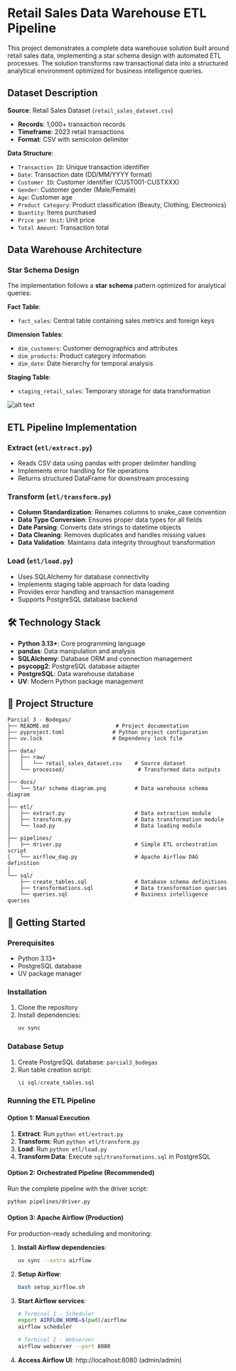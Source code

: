 # Retail Sales Data Warehouse ETL Pipeline

This project demonstrates a complete data warehouse solution built around retail sales data, implementing a star schema design with automated ETL processes. The solution transforms raw transactional data into a structured analytical environment optimized for business intelligence queries.

## Dataset Description

**Source**: Retail Sales Dataset (`retail_sales_dataset.csv`)
- **Records**: 1,000+ transaction records
- **Timeframe**: 2023 retail transactions
- **Format**: CSV with semicolon delimiter

**Data Structure**:
- `Transaction ID`: Unique transaction identifier
- `Date`: Transaction date (DD/MM/YYYY format)
- `Customer ID`: Customer identifier (CUST001-CUSTXXX)
- `Gender`: Customer gender (Male/Female)
- `Age`: Customer age
- `Product Category`: Product classification (Beauty, Clothing, Electronics)
- `Quantity`: Items purchased
- `Price per Unit`: Unit price
- `Total Amount`: Transaction total

## Data Warehouse Architecture

### Star Schema Design
The implementation follows a **star schema** pattern optimized for analytical queries:

**Fact Table**:
- `fact_sales`: Central table containing sales metrics and foreign keys

**Dimension Tables**:
- `dim_customers`: Customer demographics and attributes
- `dim_products`: Product category information
- `dim_date`: Date hierarchy for temporal analysis

**Staging Table**:
- `staging_retail_sales`: Temporary storage for data transformation

![alt text](https://github.com/Rosvend/retail-sales-etl-pipeline/blob/master/docs/Star%20schema%20diagram.png "Star schema modeling")

## ETL Pipeline Implementation

### Extract (`etl/extract.py`)
- Reads CSV data using pandas with proper delimiter handling
- Implements error handling for file operations
- Returns structured DataFrame for downstream processing

### Transform (`etl/transform.py`)
- **Column Standardization**: Renames columns to snake_case convention
- **Data Type Conversion**: Ensures proper data types for all fields
- **Date Parsing**: Converts date strings to datetime objects
- **Data Cleaning**: Removes duplicates and handles missing values
- **Data Validation**: Maintains data integrity throughout transformation

### Load (`etl/load.py`)
- Uses SQLAlchemy for database connectivity
- Implements staging table approach for data loading
- Provides error handling and transaction management
- Supports PostgreSQL database backend

## 🛠️ Technology Stack

- **Python 3.13+**: Core programming language
- **pandas**: Data manipulation and analysis
- **SQLAlchemy**: Database ORM and connection management
- **psycopg2**: PostgreSQL database adapter
- **PostgreSQL**: Data warehouse database
- **UV**: Modern Python package management

## 📁 Project Structure

```
Parcial 3 - Bodegas/
├── README.md                     # Project documentation
├── pyproject.toml               # Python project configuration
├── uv.lock                      # Dependency lock file
│
├── data/
│   ├── raw/
│   │   └── retail_sales_dataset.csv    # Source dataset
│   └── processed/                       # Transformed data outputs
│
├── docs/
│   └── Star schema diagram.png         # Data warehouse schema diagram
│
├── etl/
│   ├── extract.py                      # Data extraction module
│   ├── transform.py                    # Data transformation module
│   └── load.py                         # Data loading module
│
├── pipelines/
│   ├── driver.py                       # Simple ETL orchestration script
│   └── airflow_dag.py                  # Apache Airflow DAG definition
│
└── sql/
    ├── create_tables.sql               # Database schema definitions
    ├── transformations.sql             # Data transformation queries
    └── queries.sql                     # Business intelligence queries
```

## 🚀 Getting Started

### Prerequisites
- Python 3.13+
- PostgreSQL database
- UV package manager

### Installation
1. Clone the repository
2. Install dependencies:
   ```bash
   uv sync
   ```

### Database Setup
1. Create PostgreSQL database: `parcial3_bodegas`
2. Run table creation script:
   ```sql
   \i sql/create_tables.sql
   ```

### Running the ETL Pipeline

#### Option 1: Manual Execution
1. **Extract**: Run `python etl/extract.py`
2. **Transform**: Run `python etl/transform.py`
3. **Load**: Run `python etl/load.py`
4. **Transform Data**: Execute `sql/transformations.sql` in PostgreSQL

#### Option 2: Orchestrated Pipeline (Recommended)
Run the complete pipeline with the driver script:
```bash
python pipelines/driver.py
```

#### Option 3: Apache Airflow (Production)
For production-ready scheduling and monitoring:

1. **Install Airflow dependencies**:
   ```bash
   uv sync --extra airflow
   ```

2. **Setup Airflow**:
   ```bash
   bash setup_airflow.sh
   ```

3. **Start Airflow services**:
   ```bash
   # Terminal 1 - Scheduler
   export AIRFLOW_HOME=$(pwd)/airflow
   airflow scheduler
   
   # Terminal 2 - Webserver  
   airflow webserver --port 8080
   ```

4. **Access Airflow UI**: http://localhost:8080 (admin/admin)